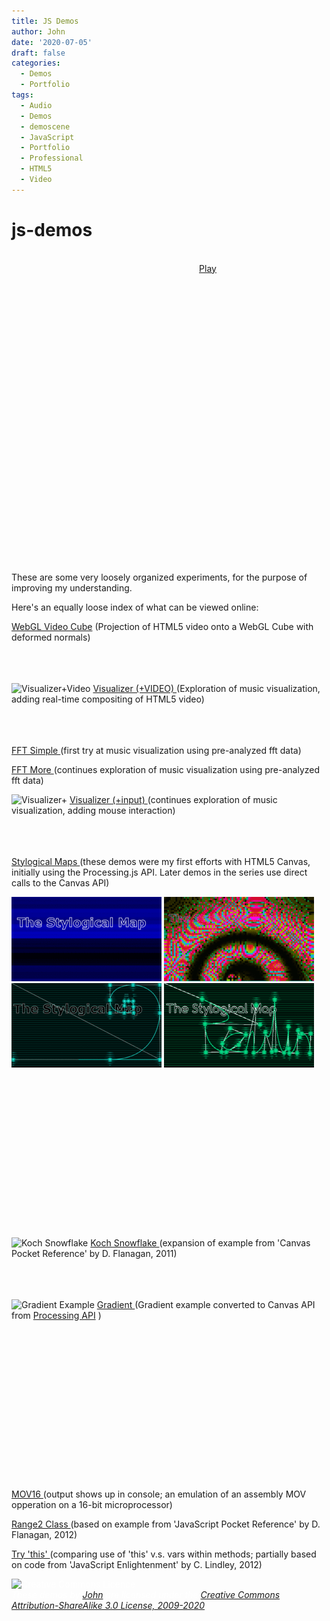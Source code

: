 ```yaml
---
title: JS Demos
author: John
date: '2020-07-05'
draft: false
categories:
  - Demos
  - Portfolio
tags:
  - Audio
  - Demos
  - demoscene
  - JavaScript
  - Portfolio
  - Professional
  - HTML5
  - Video
---
```


js-demos
========

<br />
<div style="text-align: center; min-width: 800px; margin-left: -86px; min-height: 480px;">
<a id="aud1_play" href="js-demos/#" onclick="(function(evt) { window.document.getElementById('fathers').style = 'image-rendering: optimizespeed !important; position: fixed; left: 0; top: 0; width: 100%; height: 100%; pointer-events: none'; evt.target.innerHTML='Now Playing'; evt.target.onclick = null; window.userTriggered=true; window.playVideo(); }) (event || window.event)">Play</a>
<canvas id="fathers" width="1280" height="720" style="image-rendering: optimizespeed !important; width: 100%;">
</canvas>
</div>

These are some very loosely organized experiments, for the purpose of improving my understanding.

Here's an equally loose index of what can be viewed online:

[WebGL Video Cube](js-demos/fathers.html)
(Projection of HTML5 video onto a WebGL Cube with deformed normals)
<br /><br /><br /><br />

![Visualizer+Video](js-demos/fathers.png)
[Visualizer (+VIDEO) ](js-demos/happy-b-day.html)
(Exploration of music visualization, adding real-time compositing of HTML5 video)
<br /><br /><br /><br />


[FFT Simple ](js-demos/fft-simple.html)
(first try at music visualization using pre-analyzed fft data)


[FFT More ](js-demos/fft.html)
(continues exploration of music visualization using pre-analyzed fft data)


![Visualizer+](js-demos/visualizer.png)
[Visualizer (+input) ](js-demos/visualizer.html)
(continues exploration of music visualization, adding mouse interaction)
<br /><br /><br /><br />


[Stylogical Maps ](stymaps/intro.005.html)
(these demos were my first efforts with HTML5 Canvas, initially using the Processing.js API. Later demos in the series use direct calls to the Canvas API)

![Stymaps11](stymaps/images/stymaps11.gif) 	![Stymaps12](stymaps/images/stymaps12.gif)
![Stymaps15](stymaps/images/stymaps15.gif) 	![Stymaps25](stymaps/images/stymaps25.gif)
<br /><br /><br /><br />
<br /><br /><br /><br />
<br /><br /><br /><br />
<br /><br /><br /><br />


![Koch Snowflake](js-demos/kochflake.png)
[Koch Snowflake ](js-demos/kochflake.html)
(expansion of example from 'Canvas Pocket Reference' by D. Flanagan, 2011)
<br /><br /><br /><br />


![Gradient Example](js-demos/gradient.png)
[Gradient ](js-demos/gradient.html)
(Gradient example converted to Canvas API from [Processing API](http://processing.org/examples/lineargradient.html) )
<br /><br /><br /><br />
<br /><br /><br /><br />
<br /><br /><br /><br />
<br /><br /><br /><br />


[MOV16 ](js-demos/mov16.html)
(output shows up in console; an emulation of an assembly MOV opperation on a 16-bit microprocessor)

[Range2 Class ](js-demos/class.html)
(based on example from 'JavaScript Pocket Reference' by D. Flanagan, 2012)

[Try 'this' ](js-demos/this.html)
(comparing use of 'this' v.s. vars within methods; partially based on code from 'JavaScript Enlightenment' by C. Lindley, 2012)


<div id="stream" style="display:none; text-align:center">
<video id="aud1" poster="js-demos/images/fathers.jpg" preload="auto" muted="true" controls="true">
<source src="js-demos/video/fathers.mp4" />
<source src="js-demos/video/fathers.ogv" />
</video>

<h1 id="text_title" style="display:none;">Fathers</h1>

<p id="text_copy" style="display:none;">
Don't Give Up

On Yourself

On Your Dreams

This is the moment

Your power has never been greater

Your priviledge has never stood higher

Your influence is without measure

Only your fear

Only your lost spirit

Can keep you from the promised land

The land of your ancestors

The land of your children

Where you would join them

If you would lead and follow

As your heart demands
</p>
</div>

<p id="vstatus"></p>

<p id="license" style="color:#fff">
<img src="http://i.creativecommons.org/l/by-sa/3.0/nz/88x31.png"  style="width: 88px;" alt="Creative Commons Licence"><br />
<em>These demos by <a href="mailto:john@real-currents.com">John</a> are licensed under the <a href="http://creativecommons.org/licenses/by-sa/3.0/nz/deed.en_GB">Creative Commons Attribution-ShareAlike 3.0 License, 2009-2020</a></em>
</p>

<script type="text/javascript" id="fathersSrc" src="js-demos/scripts/inner-video-cube.js"></script>
